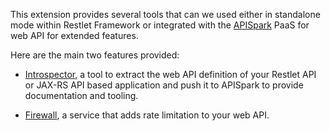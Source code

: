 This extension provides several tools that can we used either in standalone mode within Restlet Framework or integrated with the [APISpark](https://apispark.restlet.com/) PaaS for web API for extended features.

Here are the main two features provided:

* [Introspector](guide:///extensions/apispark/introspector), a tool to extract the web API definition of your Restlet API or JAX-RS API based application and push it to APISpark to provide documentation and tooling.

* [Firewall](guide:///extensions/apispark/firewall), a service that adds rate limitation to your web API.
